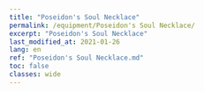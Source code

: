 ```yaml
---
title: "Poseidon's Soul Necklace"
permalink: /equipment/Poseidon's Soul Necklace/
excerpt: "Poseidon's Soul Necklace"
last_modified_at: 2021-01-26
lang: en
ref: "Poseidon's Soul Necklace.md"
toc: false
classes: wide
---
```



